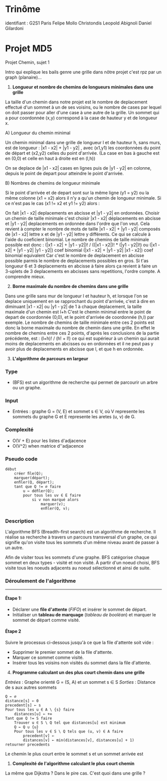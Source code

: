 # Trinôme
identifiant : G2S1
Paris Felipe Mollo Christondis
Leopold Abignoli
Daniel Gilardoni

# Projet MD5
Projet Chemin, sujet 1

Intro qui explique les bails genre une grille dans nôtre projet c'est rpz par un graph (planaire)...

1. **Longueur et nombre de chemins de longueurs minimales dans une grille** 

La taille d'un chemin dans notre projet est le nombre de deplacement effectué d'un sommet à un de ses voisins, ou le nombre de cases par lequel on doit passer pour aller d'une case à une autre de la grille.
Un sommet qui a pour coordonnée (x,y) correspond à la case de hauteur y et de longueur x.

A) Longueur du chemin minimal

Un chemin minimal dans une grille de longueur l et de hauteur h, sans murs, est de longueur :
|x1 - x2| + |y1 - y2| , avec (x1,y1) les coordonnées du point de départ et (x2,y2) celles du point d'arrivée.
(La case en bas à gauche est en (0,0) et celle en haut à droite est en (l,h))
<!-- |x1 - x2| est la valeur absolue de x1 - x2 -->
On se deplace de |x1 - x2| cases en lignes puis de |y1 - y2| en colonne, depuis le point de depart pour atteindre le point d'arrivée.

B) Nombres de chemins de longueur minimale

Si le point d'arrivée et de depart sont sur la même ligne (y1 = y2) ou la même colonne (x1 = x2) alors il n'y a qu'un chemin de longueur minimale.
Si ce n'est pas le cas (x1 != x2 et y1 != y2) alors :
<!-- 2 si |x1 - x2| + |y1 - y2| = 2 (en sachant que x1 != x2 et y1 != y2 comme dit au-dessus donc pas 2 d'ecart entre x1 et x2 par ex) // si longueur 2 -->
<!-- si lg = 3 : nb = 3 -->
<!-- si lg = 4 : nb = 4 ou 6 -->
<!-- si lg = 5 : nb = 5 ou 10 -->
<!-- si lg = 6 : nb = 6 ou 15 ou 20 -->
On fait |x1 - x2| deplacements en abcisse et |y1 - y2| en ordonnées.
Choisir un chemin de taille minimale c'est choisir |x1 - x2| déplacements en abcisse et |y1 - y2| deplacements en ordonnée dans l'ordre que l'on veut.
Cela revient à compter le nombre de mots de taille |x1 - x2| + |y1 - y2| composés de |x1 - x2| lettre x et de |y1 - y2| lettre y différents. Ce qui se calcule à l'aide du coeficient binomial.
Le nombre de chemins de taille minimale possible est donc :
(|x1 - x2| + |y1 - y2|)! / ((|x1 - x2|)! * (|y1 - y2|)!)
ou
(|x1 - x2| + |y1 - y2|    |y1 - y2|) coef binomial 
(|x1 - x2| + |y1 - y2|    |x1 - x2|) coef binomial equivalent
Car c'est le nombre de deplacement en abcisse possible parmis le nombre de deplacements possibles en gros.
Si t'as longueur 6 et 3 deplacements en abcisse à faire alors ça revient à faire un 3-uplets de 3 deplacements en abcisses sans repetitions, l'ordre compte. A comprendre mieux.


2. **Borne maximale du nombre de chemins dans une grille**

Dans une grille sans mur de longueur l et hauteur h, et lorsque l'on se deplace uniquement en se rapprochant du point d'arrivée, c'est à dire en diminuant |x1 - x2| ou |y1 - y2| de 1 à chaque deplacement, la taille maximale d'un chemin est l+h
C'est le chemin minimal entre le point de depart de coordonnée (0,0), et le point d'arrivée de coordonnée (h,l) par exemple.
Le nombre de chemins de taille minimale entre ces 2 points est donc la borne maximale du nombre de chemin dans une grille.
En effet le nombre de chemins entre ces 2 points, d'après les conclusions de la partie précédente, est :
(l+h)! / (h! + l!)
ce qui est supérieur à un chemin qui aurait moins de deplacements en abcisses ou en ordonnées et il ne peut pas y avoir plus de deplacements en abcisse que l, et que h en ordonnée.

3. **L'algorithme de parcours en largeur**
### Type
* (BFS) est un algorithme de recherche qui permet de parcourir un arbre ou un graphe.
### Input
* Entrées : graphe G = (V, E) et sommet s ∈ V, où V represente les sommets du graphe G et E represente les aretes (u, v) de G.
### Complexité
* O(V + E) pour les listes d'adjacence
* O(V^2) when matrice d''adjacence 

### Pseudo code
```
début
    créer ﬁle(Q);
    marquer(départ);
    enﬁler(Q, départ);
    tant que Q != ∅ faire
        u ← déﬁler(Q);
        pour tous les uv ∈ E faire
            si v non marqué alors
                marquer(v);
                enﬁler(Q, v);
```

### Description

L'algorithme BFS (Breadth-first search) est un algorithme de recherche. Il réalise sa recherche à travers un parcours transversal d'un graphe, ce qui signifie qu'on visite tous les sommets d'un même niveau avant de passer à un autre. 

Afin de visiter tous les sommets d'une graphe. BFS catégorise chaque sommet en deux types - visité et non visité. À partir d'un noeud choisi, BFS visite tous les noeuds adjacents au noeud sélectionné et ainsi de suite. 

### Déroulement de l'algorithme
___

#### Étape 1:
- Déclarer une **file d'attente** (*FIFO*) et insérer le sommet de départ.
- Initialiser un **tableau de marquage** (*tableau de booléan*) et marquer le sommet de départ comme visité.

#### Étape 2
Suivre le processus ci-dessous jusqu'à ce que la file d'attente soit vide :
- Supprimer le premier sommet de la file d'attente.
- Marquer ce sommet comme visité.
- Insérer tous les voisins non visités du sommet dans la file d'attente.

4. **Programme calculant un des plus court chemin dans une grille** 

*Entrées* : Graphe orienté G = (S, A) et un sommet s ∈ S
*Sorties* : Distance de s aux autres sommets
```
Q ← ∅
distance[s] ← 0
precedent[s] ← s
Pour tous les u ∈ A \ {s} faire
    distances[u] ← +∞
Tant que Q != S faire
    Trouver u ∈ S \ Q tel que distances[u] est minimum
    Q ← Q ∪ {u}
    Pour tous les v ∈ S \ Q tels que (u, v) ∈ A faire
        precedent[v] ← 
        distances[v] ← min(distances[v], distances[u] + 1)
retourner precedents
```
Le chemin le plus court entre le sommet s et un sommet arrivée est 

1. **Complexité de l'algorithme calculant le plus court chemin**


La même que Dijkstra ? Dans le pire cas.
C'est quoi dans une grille ?